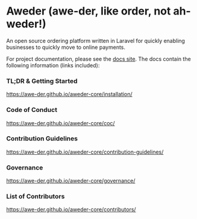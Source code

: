 # Aweder (awe-der, like order, not ah-weder!)

An open source ordering platform written in Laravel for quickly
enabling businesses to quickly move to online payments.

For project documentation, please see the
[docs site](https://awe-der.github.io/aweder-core). The docs contain the following
information (links included):

### TL;DR & Getting Started
https://awe-der.github.io/aweder-core/installation/

### Code of Conduct
https://awe-der.github.io/aweder-core/coc/

### Contribution Guidelines
https://awe-der.github.io/aweder-core/contribution-guidelines/

### Governance
https://awe-der.github.io/aweder-core/governance/

### List of Contributors
https://awe-der.github.io/aweder-core/contributors/

